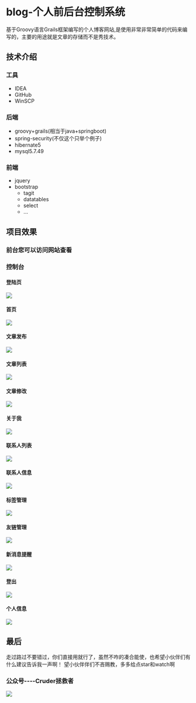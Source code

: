 # blog-个人前后台控制系统
基于Groovy语言Grails框架编写的个人博客网站,是使用非常非常简单的代码来编写的，主要的用途就是文章的存储而不是秀技术。
## 技术介绍
### 工具
- IDEA
- GitHub
- WinSCP
### 后端
- groovy+grails(相当于java+springboot)
- spring-security(不仅这个只举个例子)
- hibernate5
- mysql5.7.49
### 前端
- jquery
- bootstrap
  + tagit
  + datatables
  + select
  + ...
## 项目效果
### 前台您可以访问网站查看
### 控制台
#### 登陆页
![](https://s1.ax1x.com/2020/04/30/JquJW4.png)
#### 首页
![](https://s1.ax1x.com/2020/04/30/JqKwcj.png)
#### 文章发布
![](https://s1.ax1x.com/2020/04/30/JqK6EV.png)
#### 文章列表
![](https://s1.ax1x.com/2020/04/30/JqKfgJ.png)
#### 文章修改
![](https://s1.ax1x.com/2020/04/30/JqK7E6.png)
#### 关于我
![](https://s1.ax1x.com/2020/04/30/JqMCUf.png)
#### 联系人列表
![](https://s1.ax1x.com/2020/04/30/JqMFPS.png)
#### 联系人信息
![](https://s1.ax1x.com/2020/04/30/JqMern.png)
#### 标签管理
![](https://s1.ax1x.com/2020/04/30/JqMKaV.png)
#### 友链管理
![](https://s1.ax1x.com/2020/04/30/JqM324.png)
#### 新消息提醒
![](https://s1.ax1x.com/2020/04/30/JqMBGD.png)
#### 登出
![](https://s1.ax1x.com/2020/04/30/JqM6sA.png)
#### 个人信息
![](https://s1.ax1x.com/2020/04/30/JqM2Zt.png)
## 最后
走过路过不要错过，你们直接用就行了，虽然不咋的凑合能使，也希望小伙伴们有什么建议告诉我一声啊！
望小伙伴伴们不吝赐教，多多给点star和watch啊
### 公众号----Cruder拯救者
![](https://s1.ax1x.com/2020/04/30/JqQBT0.jpg)

